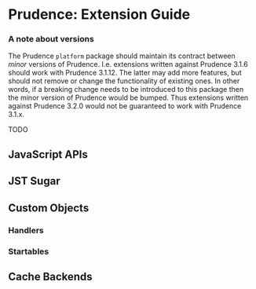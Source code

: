 Prudence: Extension Guide
=========================

### A note about versions

The Prudence `platform` package should maintain its contract between *minor* versions of
Prudence. I.e. extensions written against Prudence 3.1.6 should work with Prudence 3.1.12. The
latter may add more features, but should not remove or change the functionality of existing
ones. In other words, if a breaking change needs to be introduced to this package then the minor
version of Prudence would be bumped. Thus extensions written against Prudence 3.2.0 would not be
guaranteed to work with Prudence 3.1.x.

TODO

JavaScript APIs
---------------

JST Sugar
---------

Custom Objects
--------------

### Handlers

### Startables

Cache Backends
--------------
